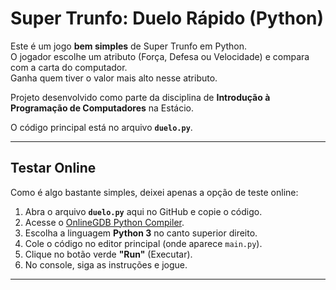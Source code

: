 # Super Trunfo: Duelo Rápido (Python)

Este é um jogo **bem simples** de Super Trunfo em Python.  
O jogador escolhe um atributo (Força, Defesa ou Velocidade) e compara com a carta do computador.  
Ganha quem tiver o valor mais alto nesse atributo.  

Projeto desenvolvido como parte da disciplina de **Introdução à Programação de Computadores** na Estácio.  

O código principal está no arquivo **`duelo.py`**.  

---

## Testar Online 

Como é algo bastante simples, deixei apenas a opção de teste online:

1. Abra o arquivo **`duelo.py`** aqui no GitHub e copie o código.  
2. Acesse o [OnlineGDB Python Compiler](https://www.onlinegdb.com/).  
3. Escolha a linguagem **Python 3** no canto superior direito.  
4. Cole o código no editor principal (onde aparece `main.py`).  
5. Clique no botão verde **"Run"** (Executar).  
6. No console, siga as instruções e jogue.  

---


